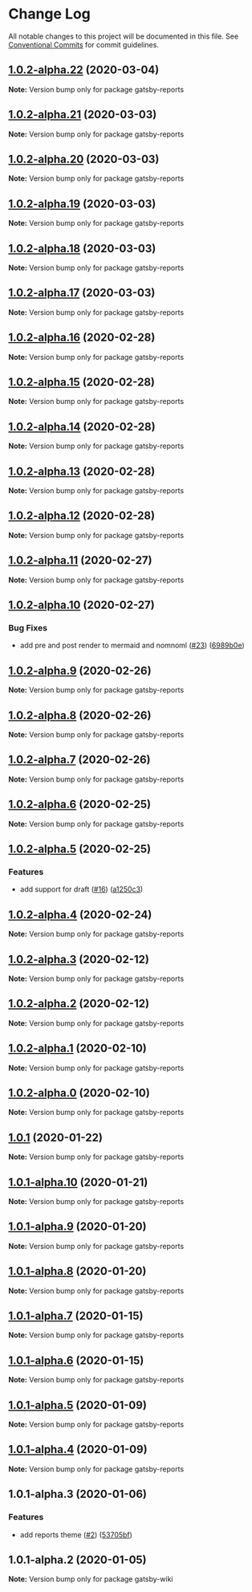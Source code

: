 # Change Log

All notable changes to this project will be documented in this file.
See [Conventional Commits](https://conventionalcommits.org) for commit guidelines.

## [1.0.2-alpha.22](https://github.com/prosejs/prose/compare/gatsby-reports@1.0.2-alpha.21...gatsby-reports@1.0.2-alpha.22) (2020-03-04)

**Note:** Version bump only for package gatsby-reports





## [1.0.2-alpha.21](https://github.com/prosejs/prose/compare/gatsby-reports@1.0.2-alpha.20...gatsby-reports@1.0.2-alpha.21) (2020-03-03)

**Note:** Version bump only for package gatsby-reports





## [1.0.2-alpha.20](https://github.com/prosejs/prose/compare/gatsby-reports@1.0.2-alpha.19...gatsby-reports@1.0.2-alpha.20) (2020-03-03)

**Note:** Version bump only for package gatsby-reports





## [1.0.2-alpha.19](https://github.com/prosejs/prose/compare/gatsby-reports@1.0.2-alpha.18...gatsby-reports@1.0.2-alpha.19) (2020-03-03)

**Note:** Version bump only for package gatsby-reports





## [1.0.2-alpha.18](https://github.com/prosejs/prose/compare/gatsby-reports@1.0.2-alpha.17...gatsby-reports@1.0.2-alpha.18) (2020-03-03)

**Note:** Version bump only for package gatsby-reports





## [1.0.2-alpha.17](https://github.com/prosejs/prose/compare/gatsby-reports@1.0.2-alpha.16...gatsby-reports@1.0.2-alpha.17) (2020-03-03)

**Note:** Version bump only for package gatsby-reports





## [1.0.2-alpha.16](https://github.com/prosejs/prose/compare/gatsby-reports@1.0.2-alpha.15...gatsby-reports@1.0.2-alpha.16) (2020-02-28)

**Note:** Version bump only for package gatsby-reports





## [1.0.2-alpha.15](https://github.com/prosejs/prose/compare/gatsby-reports@1.0.2-alpha.14...gatsby-reports@1.0.2-alpha.15) (2020-02-28)

**Note:** Version bump only for package gatsby-reports





## [1.0.2-alpha.14](https://github.com/prosejs/prose/compare/gatsby-reports@1.0.2-alpha.13...gatsby-reports@1.0.2-alpha.14) (2020-02-28)

**Note:** Version bump only for package gatsby-reports





## [1.0.2-alpha.13](https://github.com/prosejs/prose/compare/gatsby-reports@1.0.2-alpha.12...gatsby-reports@1.0.2-alpha.13) (2020-02-28)

**Note:** Version bump only for package gatsby-reports





## [1.0.2-alpha.12](https://github.com/prosejs/prose/compare/gatsby-reports@1.0.2-alpha.11...gatsby-reports@1.0.2-alpha.12) (2020-02-28)

**Note:** Version bump only for package gatsby-reports





## [1.0.2-alpha.11](https://github.com/prosejs/prose/compare/gatsby-reports@1.0.2-alpha.10...gatsby-reports@1.0.2-alpha.11) (2020-02-27)

**Note:** Version bump only for package gatsby-reports





## [1.0.2-alpha.10](https://github.com/prosejs/prose/compare/gatsby-reports@1.0.2-alpha.9...gatsby-reports@1.0.2-alpha.10) (2020-02-27)


### Bug Fixes

* add pre and post render to mermaid and nomnoml ([#23](https://github.com/prosejs/prose/issues/23)) ([6989b0e](https://github.com/prosejs/prose/commit/6989b0e90a467b6da25f9cc96eb2a4ea3f1cf51e))





## [1.0.2-alpha.9](https://github.com/prosejs/prose/compare/gatsby-reports@1.0.2-alpha.8...gatsby-reports@1.0.2-alpha.9) (2020-02-26)

**Note:** Version bump only for package gatsby-reports





## [1.0.2-alpha.8](https://github.com/prosejs/prose/compare/gatsby-reports@1.0.2-alpha.7...gatsby-reports@1.0.2-alpha.8) (2020-02-26)

**Note:** Version bump only for package gatsby-reports





## [1.0.2-alpha.7](https://github.com/prosejs/prose/compare/gatsby-reports@1.0.2-alpha.6...gatsby-reports@1.0.2-alpha.7) (2020-02-26)

**Note:** Version bump only for package gatsby-reports





## [1.0.2-alpha.6](https://github.com/prosejs/prose/compare/gatsby-reports@1.0.2-alpha.5...gatsby-reports@1.0.2-alpha.6) (2020-02-25)

**Note:** Version bump only for package gatsby-reports





## [1.0.2-alpha.5](https://github.com/prosejs/prose/compare/gatsby-reports@1.0.2-alpha.4...gatsby-reports@1.0.2-alpha.5) (2020-02-25)


### Features

* add support for draft ([#16](https://github.com/prosejs/prose/issues/16)) ([a1250c3](https://github.com/prosejs/prose/commit/a1250c3b504c8e30993089b9e46055fa6ac3ea25))





## [1.0.2-alpha.4](https://github.com/prosejs/prose/compare/gatsby-reports@1.0.2-alpha.3...gatsby-reports@1.0.2-alpha.4) (2020-02-24)

**Note:** Version bump only for package gatsby-reports





## [1.0.2-alpha.3](https://github.com/prosejs/prose/compare/gatsby-reports@1.0.2-alpha.2...gatsby-reports@1.0.2-alpha.3) (2020-02-12)

**Note:** Version bump only for package gatsby-reports





## [1.0.2-alpha.2](https://github.com/prosejs/prose/compare/gatsby-reports@1.0.2-alpha.1...gatsby-reports@1.0.2-alpha.2) (2020-02-12)

**Note:** Version bump only for package gatsby-reports





## [1.0.2-alpha.1](https://github.com/prosejs/prose/compare/gatsby-reports@1.0.2-alpha.0...gatsby-reports@1.0.2-alpha.1) (2020-02-10)

**Note:** Version bump only for package gatsby-reports





## [1.0.2-alpha.0](https://github.com/prosejs/prose/compare/gatsby-reports@1.0.1...gatsby-reports@1.0.2-alpha.0) (2020-02-10)

**Note:** Version bump only for package gatsby-reports





## [1.0.1](https://github.com/prosejs/prose/compare/gatsby-reports@1.0.1-alpha.10...gatsby-reports@1.0.1) (2020-01-22)

**Note:** Version bump only for package gatsby-reports





## [1.0.1-alpha.10](https://github.com/prosejs/prose/compare/gatsby-reports@1.0.1-alpha.9...gatsby-reports@1.0.1-alpha.10) (2020-01-21)

**Note:** Version bump only for package gatsby-reports





## [1.0.1-alpha.9](https://github.com/prosejs/prose/compare/gatsby-reports@1.0.1-alpha.8...gatsby-reports@1.0.1-alpha.9) (2020-01-20)

**Note:** Version bump only for package gatsby-reports





## [1.0.1-alpha.8](https://github.com/prosejs/prose/compare/gatsby-reports@1.0.1-alpha.7...gatsby-reports@1.0.1-alpha.8) (2020-01-20)

**Note:** Version bump only for package gatsby-reports





## [1.0.1-alpha.7](https://github.com/prosejs/prose/compare/gatsby-reports@1.0.1-alpha.6...gatsby-reports@1.0.1-alpha.7) (2020-01-15)

**Note:** Version bump only for package gatsby-reports





## [1.0.1-alpha.6](https://github.com/prosejs/prose/compare/gatsby-reports@1.0.1-alpha.5...gatsby-reports@1.0.1-alpha.6) (2020-01-15)

**Note:** Version bump only for package gatsby-reports





## [1.0.1-alpha.5](https://github.com/prosejs/prose/compare/gatsby-reports@1.0.1-alpha.4...gatsby-reports@1.0.1-alpha.5) (2020-01-09)

**Note:** Version bump only for package gatsby-reports





## [1.0.1-alpha.4](https://github.com/prosejs/prose/compare/gatsby-reports@1.0.1-alpha.3...gatsby-reports@1.0.1-alpha.4) (2020-01-09)

**Note:** Version bump only for package gatsby-reports





## 1.0.1-alpha.3 (2020-01-06)


### Features

* add reports theme ([#2](https://github.com/prosejs/prose/issues/2)) ([53705bf](https://github.com/prosejs/prose/commit/53705bf02821623ddd91af607da64121c492c2e2))





## 1.0.1-alpha.2 (2020-01-05)

**Note:** Version bump only for package gatsby-wiki

